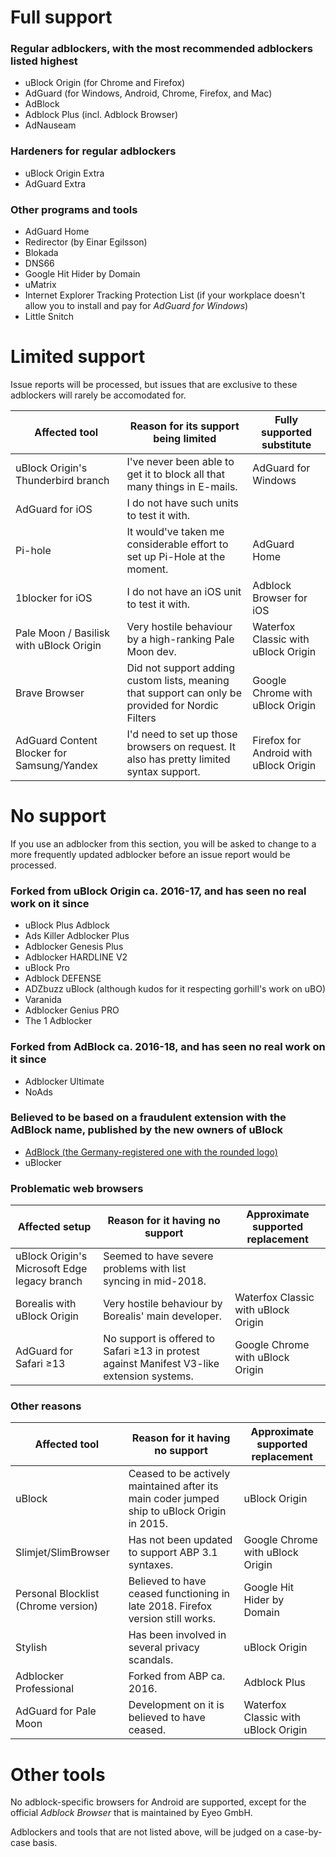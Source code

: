 # Full support

### Regular adblockers, with the most recommended adblockers listed highest

* uBlock Origin (for Chrome and Firefox)
* AdGuard (for Windows, Android, Chrome, Firefox, and Mac)
* AdBlock
* Adblock Plus (incl. Adblock Browser)
* AdNauseam

### Hardeners for regular adblockers

* uBlock Origin Extra
* AdGuard Extra

### Other programs and tools

* AdGuard Home
* Redirector (by Einar Egilsson)
* Blokada
* DNS66
* Google Hit Hider by Domain
* uMatrix
* Internet Explorer Tracking Protection List (if your workplace doesn't allow you to install and pay for *AdGuard for Windows*)
* Little Snitch

# Limited support

Issue reports will be processed, but issues that are exclusive to these adblockers will rarely be accomodated for.

| Affected tool | Reason for its support being limited | Fully supported substitute |
| - | - | - |
| uBlock Origin's Thunderbird branch | I've never been able to get it to block all that many things in E-mails. | AdGuard for Windows |
| AdGuard for iOS | I do not have such units to test it with. | |
| Pi-hole | It would've taken me considerable effort to set up Pi-Hole at the moment. | AdGuard Home |
| 1blocker for iOS | I do not have an iOS unit to test it with. | Adblock Browser for iOS | |
| Pale Moon / Basilisk with uBlock Origin | Very hostile behaviour by a high-ranking Pale Moon dev. | Waterfox Classic with uBlock Origin | 
| Brave Browser | Did not support adding custom lists, meaning that support can only be provided for Nordic Filters | Google Chrome with uBlock Origin |
| AdGuard Content Blocker for Samsung/Yandex | I'd need to set up those browsers on request. It also has pretty limited syntax support. | Firefox for Android with uBlock Origin |

# No support

If you use an adblocker from this section, you will be asked to change to a more frequently updated adblocker before an issue report would be processed.

### Forked from uBlock Origin ca. 2016-17, and has seen no real work on it since

* uBlock Plus Adblock
* Ads Killer Adblocker Plus
* Adblocker Genesis Plus
* Adblocker HARDLINE V2
* uBlock Pro
* Adblock DEFENSE
* ADZbuzz uBlock (although kudos for it respecting gorhill's work on uBO)
* Varanida
* Adblocker Genius PRO
* The 1 Adblocker

### Forked from AdBlock ca. 2016-18, and has seen no real work on it since

* Adblocker Ultimate
* NoAds

### Believed to be based on a fraudulent extension with the AdBlock name, published by the new owners of uBlock

* [AdBlock (the Germany-registered one with the rounded logo)](https://chrome.google.com/webstore/detail/adblock/dgpfeomibahlpbobpnjpcobpechebadh)
* uBlocker

### Problematic web browsers

| Affected setup | Reason for it having no support | Approximate supported replacement |
| - | - | - |
| uBlock Origin's Microsoft Edge legacy branch | Seemed to have severe problems with list syncing in mid-2018. | |
| Borealis with uBlock Origin | Very hostile behaviour by Borealis' main developer. | Waterfox Classic with uBlock Origin |
| AdGuard for Safari ≥13 | No support is offered to Safari ≥13 in protest against Manifest V3-like extension systems. | Google Chrome with uBlock Origin |

### Other reasons

| Affected tool | Reason for it having no support | Approximate supported replacement |
| - | - | - |
| uBlock | Ceased to be actively maintained after its main coder jumped ship to uBlock Origin in 2015. | uBlock Origin |
| Slimjet/SlimBrowser | Has not been updated to support ABP 3.1 syntaxes. | Google Chrome with uBlock Origin |
| Personal Blocklist (Chrome version) | Believed to have ceased functioning in late 2018. Firefox version still works. | Google Hit Hider by Domain |
| Stylish | Has been involved in several privacy scandals. | uBlock Origin |
| Adblocker Professional | Forked from ABP ca. 2016. | Adblock Plus |
| AdGuard for Pale Moon | Development on it is believed to have ceased. | Waterfox Classic with uBlock Origin |

# Other tools

No adblock-specific browsers for Android are supported, except for the official *Adblock Browser* that is maintained by Eyeo GmbH.

Adblockers and tools that are not listed above, will be judged on a case-by-case basis.
